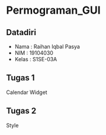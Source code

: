 # Permograman_GUI

## Datadiri
* Nama  : Raihan Iqbal Pasya
* NIM   : 19104030
* Kelas : S1SE-03A

## Tugas 1
Calendar Widget

## Tugas 2
Style
